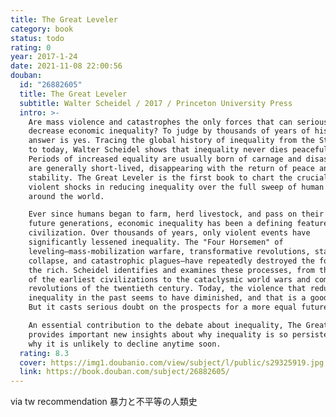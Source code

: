 ```yaml
---
title: The Great Leveler
category: book
status: todo
rating: 0
year: 2017-1-24
date: 2021-11-08 22:00:56
douban:
  id: "26882605"
  title: The Great Leveler
  subtitle: Walter Scheidel / 2017 / Princeton University Press
  intro: >-
    Are mass violence and catastrophes the only forces that can seriously
    decrease economic inequality? To judge by thousands of years of history, the
    answer is yes. Tracing the global history of inequality from the Stone Age
    to today, Walter Scheidel shows that inequality never dies peacefully.
    Periods of increased equality are usually born of carnage and disaster and
    are generally short-lived, disappearing with the return of peace and
    stability. The Great Leveler is the first book to chart the crucial role of
    violent shocks in reducing inequality over the full sweep of human history
    around the world.

    Ever since humans began to farm, herd livestock, and pass on their assets to
    future generations, economic inequality has been a defining feature of
    civilization. Over thousands of years, only violent events have
    significantly lessened inequality. The "Four Horsemen" of
    leveling—mass-mobilization warfare, transformative revolutions, state
    collapse, and catastrophic plagues—have repeatedly destroyed the fortunes of
    the rich. Scheidel identifies and examines these processes, from the crises
    of the earliest civilizations to the cataclysmic world wars and communist
    revolutions of the twentieth century. Today, the violence that reduced
    inequality in the past seems to have diminished, and that is a good thing.
    But it casts serious doubt on the prospects for a more equal future.

    An essential contribution to the debate about inequality, The Great Leveler
    provides important new insights about why inequality is so persistent—and
    why it is unlikely to decline anytime soon.
  rating: 8.3
  cover: https://img1.doubanio.com/view/subject/l/public/s29325919.jpg
  link: https://book.douban.com/subject/26882605/
---
```


via tw recommendation  暴力と不平等の人類史
